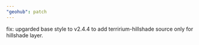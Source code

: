 ```yaml
---
"geohub": patch
---
```


fix: upgarded base style to v2.4.4 to add terririum-hillshade source only for hillshade layer.
